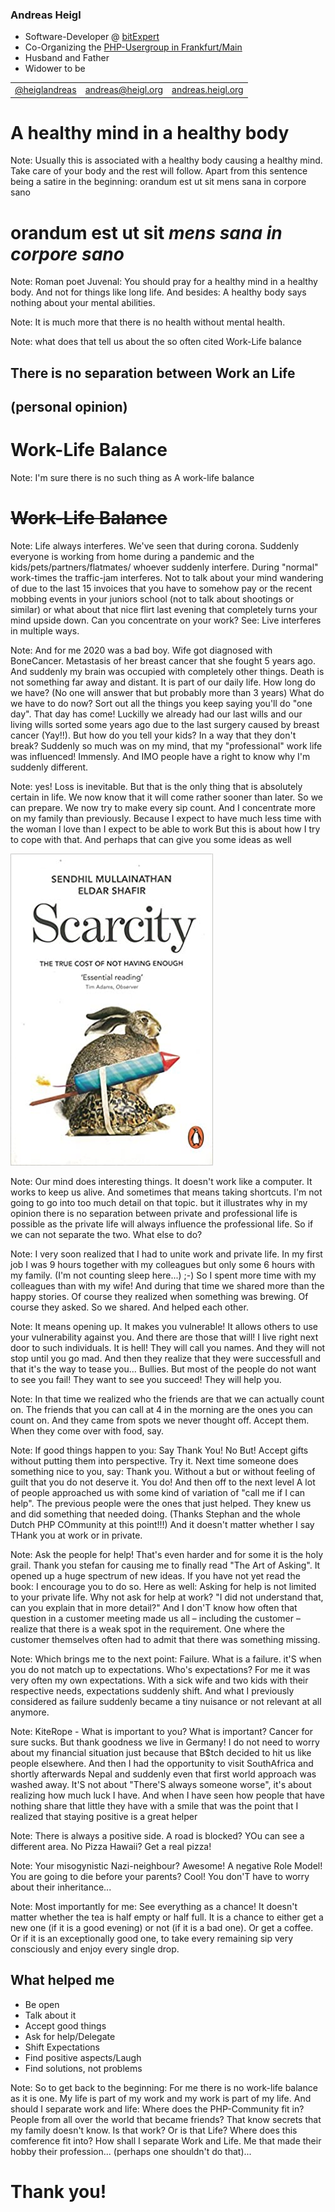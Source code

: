 ### Andreas Heigl

* Software-Developer @ [bitExpert](https://bitexpret.de)
* Co-Organizing the [PHP-Usergroup in Frankfurt/Main](http://phpugffm.de)
* Husband and Father
* Widower to be 

<table>
<tr><td style="text-align:left;">
<a href="https://twitter.com/heiglandreas">@heiglandreas</a></td>
<td style="text-align:center;"><a href="mailto:andreas@heigl.org">andreas@heigl.org</a></td>
<td style="text-align:right;"><a href="http://andreas.heigl.org">andreas.heigl.org</a></td>
</td></tr></table>



# A healthy mind in a healthy body
Note: Usually this is associated with a healthy body causing a healthy mind. Take care of your body and the rest will follow.
Apart from this sentence being a satire in the beginning: orandum est ut sit mens sana in corpore sano



# orandum est ut sit *mens sana in corpore sano*
Note: Roman poet Juvenal: You should pray for a healthy mind in a healthy body. And not for things like long life. 
And besides: A healthy body says nothing about your mental abilities.



<!-- .slide: data-background="resources/hawkings.jpg" -->
<!--![Stephen Hawkings](../resources/hawkings.jpg)-->
Note: It is much more that there is no health without mental health.



<!-- .slide: data-background="resources/noHealthWithoutMentalHealth.jpg" -->
<!--![No health without mental health](../resources/noHealthWithoutMentalHealth.jpg)-->
Note: what does that tell us about the so often cited Work-Life balance



## There is no separation between Work an Life
## (personal opinion)




# Work-Life Balance
Note: I'm sure there is no such thing as A work-life balance



# ~~Work-Life Balance~~



<!-- .slide: data-background="resources/interfere.jpg" -->
<!--![Life always interferes](../resources/interfere.jpg)-->
Note: Life always interferes. We've seen that during corona. Suddenly everyone is working from home during a pandemic and the kids/pets/partners/flatmates/ whoever 
suddenly interfere. During "normal" work-times the traffic-jam interferes. Not to talk about your mind wandering of due to the
last 15 invoices that you have to somehow pay or the recent mobbing events in your juniors school (not to talk about shootings or similar)
or what about that nice flirt last evening that completely turns your mind upside down. Can you concentrate on your work?
See: Live interferes in multiple ways. 



<!-- .slide: data-background="resources/anke.jpg" -->
<!--![Anke](../resources/anke.jpg)-->
Note: And for me 2020 was a bad boy. Wife got diagnosed with BoneCancer. Metastasis of her breast cancer 
that she fought 5 years ago. And suddenly my brain was occupied with completely other things. Death is not something 
far away and distant. It is part of our daily life. How long do we have? (No one will answer that but probably more 
than 3 years) What do we have to do now? Sort out all the things you keep saying you'll do "one day". That day has come!
Luckilly we already had our last wills and our living wills sorted some years ago due to the last surgery caused by 
breast cancer (Yay!!). But how do you tell your kids? In a way that they don't break? Suddenly so much was on my mind,
that my "professional" work life was influenced! Immensly. And IMO people have a right to know why I'm suddenly 
different.




<!-- .slide: data-background="resources/meer.jpg" -->
<!--![loss](../resources/meer.jpg)-->
Note: yes! Loss is inevitable. But that is the only thing that is absolutely certain in life. We now know that it
will come rather sooner than later. So we can prepare. We now try to make every sip count. And I concentrate more on
my family than previously. Because I expect to have much less time with the woman I love than I expect to be able to work
But this is about how I try to cope with that. And perhaps that can give you some ideas as well




![Scarcity](../resources/scarcity.jpg)

Note: Our mind does interesting things. It doesn't work like a computer. It works to keep us alive. And sometimes that 
means taking shortcuts. I'm not going to go into too much detail on that topic. but it illustrates why in my opinion 
there is no separation between private and professional life is possible as the private life will always influence the professional life.
So if we can not separate the two. What else to do?



<!-- .slide: data-background="resources/unite.jpg" -->
<!--![Unite](../resources/unite.jpg)-->
Note: I very soon realized that I had to unite work and private life. In my first job I was 9 hours together with my colleagues but only some 
6 hours with my family. (I'm not counting sleep here...) ;-) So I spent more time with my colleagues than with my wife!
And during that time we shared more than the happy stories. Of course they realized when something was brewing. Of course 
they asked. So we shared. And helped each other. 



<!-- .slide: data-background="resources/vulnerable.jpg" -->
<!--![Vulnerability](../resources/vulnerable.jpg) -->
Note: It means opening up. It makes you vulnerable! It allows others to use your vulnerability against you. 
And there are those that will! I live right next door to such individuals. It is hell! They will call you names. And 
they will not stop until you go mad. And then they realize that they were successfull and that it's the way to tease you...
Bullies. But most of the people do not want to see you fail! They want to see you succeed! They will help you.



<!-- .slide: data-background="resources/friendsAndFoes.jpg" -->
<!--![Friends and Foes](../resources/friendsAndFoes.jpg)-->
Note: In that time we realized who the friends are that we can actually count on. The friends that you can call at 4 in 
the morning are the ones you can count on. And they came from spots we never thought off. Accept them. When they come over 
with food, say.



<!-- .slide: data-background="resources/thankyou.jpg" -->
<!--![Thank you](../resources/thankyou.jpg)-->
Note: If good things happen to you: Say Thank You! No But! Accept gifts without putting them into perspective. Try it.
Next time someone does something nice to you, say: Thank you. Without a but or without feeling of guilt that you do not deserve it. 
You do! And then off to the next level A lot of people approached us with some kind of variation of "call me if I can help". The previous people were the ones
that just helped. They knew us and did something that needed doing. (Thanks Stephan and the whole Dutch PHP COmmunity at this point!!!)
And it doesn't matter whether I say THank you at work or in private. 



<!-- .slide: data-background="resources/unite.jpg" -->
<!--![Ask](../resources/unite.jpg)-->
Note: Ask the people for help! That's even harder and for some it is the holy grail. Thank you stefan for causing me to finally
read "The Art of Asking". It opened up a huge spectrum of new ideas. If you have not yet read the book: I encourage you to do so. 
Here as well: Asking for help is not limited to your private life. Why not ask for help at work? "I did not understand 
that, can you explain that in more detail?" And I don'T know how often that question in a customer meeting made us all 
– including the customer – realize that there is a weak spot in the requirement. One where the customer themselves often 
had to admit that there was something missing.



<!-- .slide: data-background="resources/failure.jpg" -->
<!--![Embrace failure](../resources/failure.jpg)-->
Note: Which brings me to the next point: Failure. What is a failure. it'S when you do not match up to expectations. Who's 
expectations? For me it was very often my own expectations. With a sick wife and two kids with their respective needs,
expectations suddenly shift. And what I previously considered as failure suddenly became a tiny nuisance or not relevant at all anymore. 



<!-- .slide: data-background="resources/perspective3.jpg" -->
<!--![Sense of perspective](../resources/perspective3.jpg)-->
Note: KiteRope - What is important to you? What is important? Cancer for sure sucks. But thank goodness we live in Germany! I do not 
need to worry about my financial situation just because that B$tch decided to hit us like people elsewhere. And then I 
had the opportunity to visit SouthAfrica and shortly afterwards Nepal and suddenly even that first world approach was washed away.
It'S not about "There'S always someone worse", it's about realizing how much luck I have. And when I have seen how people 
that have nothing share that little they have with a smile that was the point that I realized that staying positive is a great helper



<!-- .slide: data-background="resources/positivity.jpg" -->
<!--![Positivity](../resources/positivity.jpg)-->
Note: There is always a positive side. A road is blocked? YOu can see a different area. No Pizza Hawaii? Get a real pizza!



<!-- .slide: data-background="resources/blackHumour.jpg" -->
<!--![Black Humour](../resources/blackHumour.jpg)-->
Note: Your misogynistic Nazi-neighbour? Awesome! A negative Role Model! You are going to die before your parents? Cool! You 
don'T have to worry about their inheritance...



<!-- .slide: data-background="resources/tea.jpg" -->
<!--![Chance](../resources/tea.jpg)-->
Note: Most importantly for me: See everything as a chance! It doesn't matter whether the tea is half empty or half 
full. It is a chance to either get a new one (if it is a good evening) or not (if it is a bad one). Or get a coffee. 
Or if it is an exceptionally good one, to take every remaining sip very consciously and enjoy every single drop. 



## What helped me

* Be open
* Talk about it
* Accept good things
* Ask for help/Delegate
* Shift Expectations
* Find positive aspects/Laugh
* Find solutions, not problems



<!-- .slide: data-background="resources/elephpant.jpg" -->
<!--![Work-Life-Balance](../resources/elephpant.jpg)-->
Note: So to get back to the beginning: For me there is no work-life balance as it is one. My life is part of my work and my 
work is part of my life. And should I separate work and life: Where does the PHP-Community fit in? People from
all over the world that became friends? That know secrets that my family doesn't know. Is that work? Or is that Life?
Where does this comference fit into? How shall I separate Work and Life. Me that made their hobby their profession... 
(perhaps one shouldn't do that)...



<!-- .slide: data-background="resources/family.jpg" -->



# Thank you!